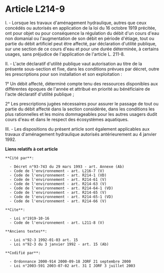 # Article L214-9

I. - Lorsque les travaux d'aménagement hydraulique, autres que ceux concédés ou autorisés en application de la loi du 16
octobre 1919 précitée, ont pour objet ou pour conséquence la régulation du débit d'un cours d'eau non domanial ou
l'augmentation de son débit en période d'étiage, tout ou partie du débit artificiel peut être affecté, par déclaration
d'utilité publique, sur une section de ce cours d'eau et pour une durée déterminée, à certains usages, sans préjudice de
l'application de l'article L. 211-8.

II. - L'acte déclaratif d'utilité publique vaut autorisation au titre de la présente sous-section et fixe, dans les
conditions prévues par décret, outre les prescriptions pour son installation et son exploitation :

1° Un débit affecté, déterminé compte tenu des ressources disponibles aux différentes époques de l'année et attribué en
priorité au bénéficiaire de l'acte déclaratif d'utilité publique ;

2° Les prescriptions jugées nécessaires pour assurer le passage de tout ou partie du débit affecté dans la section
considérée, dans les conditions les plus rationnelles et les moins dommageables pour les autres usagers dudit cours d'eau et
dans le respect des écosystèmes aquatiques.

III. - Les dispositions du présent article sont également applicables aux travaux d'aménagement hydraulique autorisés
antérieurement au 4 janvier 1992.

**Liens relatifs à cet article**

	**Cité par**:

	  - Décret n°93-743 du 29 mars 1993 - art. Annexe (Ab)
	  - Code de l'environnement - art. L216-7 (V)
	  - Code de l'environnement - art. R214-1 (VD)
	  - Code de l'environnement - art. R214-61 (V)
	  - Code de l'environnement - art. R214-63 (V)
	  - Code de l'environnement - art. R214-64-1 (VD)
	  - Code de l'environnement - art. R214-65 (V)
	  - Code de l'environnement - art. R214-65-1 (VD)
	  - Code de l'environnement - art. R214-66 (V)

	**Cite**:

	  - Loi n°1919-10-16
	  - Code de l'environnement - art. L211-8 (V)

	**Anciens textes**:

	  - Loi n°92-3 1992-01-03 art. 15
	  - Loi n°92-3 du 3 janvier 1992 - art. 15 (Ab)

	**Codifié par**:

	  - Ordonnance 2000-914 2000-09-18 JORF 21 septembre 2000
	  - Loi n°2003-591 2003-07-02 art. 31 I JORF 3 juillet 2003

